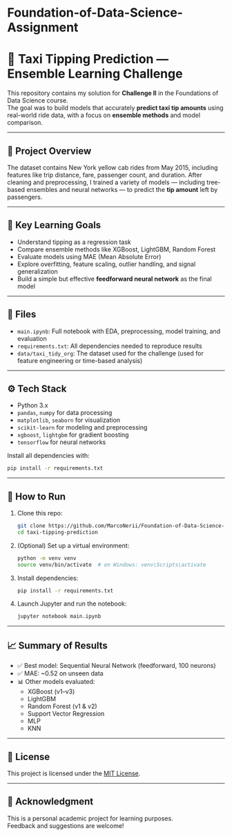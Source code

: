 # Foundation-of-Data-Science-Assignment
# 🚕 Taxi Tipping Prediction — Ensemble Learning Challenge

This repository contains my solution for **Challenge II** in the Foundations of Data Science course.  
The goal was to build models that accurately **predict taxi tip amounts** using real-world ride data, with a focus on **ensemble methods** and model comparison.

---

## 📘 Project Overview

The dataset contains New York yellow cab rides from May 2015, including features like trip distance, fare, passenger count, and duration. After cleaning and preprocessing, I trained a variety of models — including tree-based ensembles and neural networks — to predict the **tip amount** left by passengers.

---

## 🧠 Key Learning Goals

- Understand tipping as a regression task
- Compare ensemble methods like XGBoost, LightGBM, Random Forest
- Evaluate models using MAE (Mean Absolute Error)
- Explore overfitting, feature scaling, outlier handling, and signal generalization
- Build a simple but effective **feedforward neural network** as the final model

---

## 📂 Files

- `main.ipynb`: Full notebook with EDA, preprocessing, model training, and evaluation
- `requirements.txt`: All dependencies needed to reproduce results
- `data/taxi_tidy_org`: The dataset used for the challenge (used for feature engineering or time-based analysis)

---

## ⚙️ Tech Stack

- Python 3.x
- `pandas`, `numpy` for data processing
- `matplotlib`, `seaborn` for visualization
- `scikit-learn` for modeling and preprocessing
- `xgboost`, `lightgbm` for gradient boosting
- `tensorflow` for neural networks

Install all dependencies with:

```bash
pip install -r requirements.txt
```

---

## 🚀 How to Run

1. Clone this repo:
   ```bash
   git clone https://github.com/MarcoNerii/Foundation-of-Data-Science-Assignment.git
   cd taxi-tipping-prediction
   ```

2. (Optional) Set up a virtual environment:
   ```bash
   python -m venv venv
   source venv/bin/activate  # on Windows: venv\Scripts\activate
   ```

3. Install dependencies:
   ```bash
   pip install -r requirements.txt
   ```

4. Launch Jupyter and run the notebook:
   ```bash
   jupyter notebook main.ipynb
   ```

---

## 📈 Summary of Results

- ✅ Best model: Sequential Neural Network (feedforward, 100 neurons)
- ✅ MAE: ~0.52 on unseen data
- 📊 Other models evaluated:
  - XGBoost (v1–v3)
  - LightGBM
  - Random Forest (v1 & v2)
  - Support Vector Regression
  - MLP
  - KNN

---

## 📄 License

This project is licensed under the [MIT License](LICENSE).

---

## 🙋 Acknowledgment

This is a personal academic project for learning purposes.  
Feedback and suggestions are welcome!
